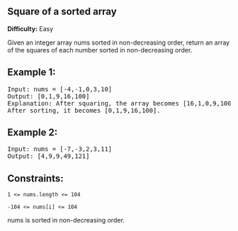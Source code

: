 ## Square of a sorted array

**Difficulty:** Easy

Given an integer array nums sorted in non-decreasing order, return an array of the squares of each number sorted in non-decreasing order.

## Example 1:

<pre>Input: nums = [-4,-1,0,3,10]
Output: [0,1,9,16,100]
Explanation: After squaring, the array becomes [16,1,0,9,100].
After sorting, it becomes [0,1,9,16,100].
</pre>

## Example 2:

<pre>
Input: nums = [-7,-3,2,3,11]
Output: [4,9,9,49,121]
</pre>

## Constraints:

`1 <= nums.length <= 104`

`-104 <= nums[i] <= 104`

nums is sorted in non-decreasing order.
